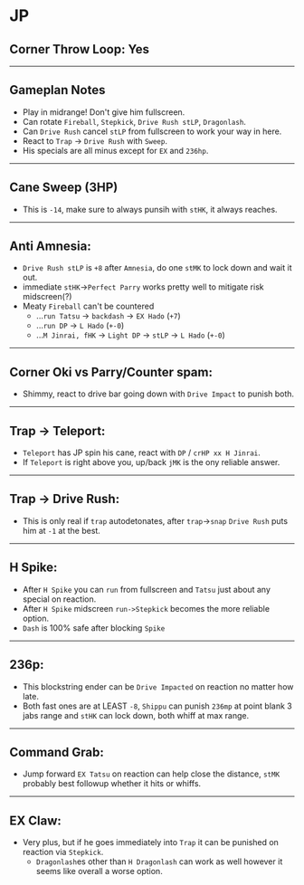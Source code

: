 # JP
## Corner Throw Loop: Yes
___
## Gameplan Notes
- Play in midrange! Don't give him fullscreen.
- Can rotate `Fireball`, `Stepkick`, `Drive Rush stLP`, `Dragonlash`.
- Can `Drive Rush` cancel `stLP` from fullscreen to work your way in here.
- React to `Trap` -> `Drive Rush` with `Sweep`.
- His specials are all minus except for `EX` and `236hp`.
_____
## Cane Sweep (3HP)
- This is `-14`, make sure to always punsih with `stHK`, it always reaches.
-----
## Anti Amnesia:
- `Drive Rush stLP` is `+8` after `Amnesia`, do one `stMK` to lock down and wait it out.
- immediate `stHK`->`Perfect Parry` works pretty well to mitigate risk midscreen(?)
- Meaty `Fireball` can't be countered
  - ...`run Tatsu` -> `backdash` -> `EX Hado` (`+7`)
  - ...`run DP` -> `L Hado` (`+-0`)
  - ...`M Jinrai, fHK` -> `Light DP` -> `stLP` -> `L Hado` (`+-0`)
_____
## Corner Oki vs Parry/Counter spam:
- Shimmy, react to drive bar going down with `Drive Impact` to punish both.
_____
## Trap -> Teleport:
- `Teleport` has JP spin his cane, react with `DP` / `crHP xx H Jinrai`.
- If `Teleport` is right above you, up/back `jMK` is the ony reliable answer.
_____
## Trap -> Drive Rush:
- This is only real if `trap` autodetonates, after `trap`->`snap` `Drive Rush` puts him at `-1` at the best.
_____
## H Spike:
- After `H Spike` you can `run` from fullscreen and `Tatsu` just about any special on reaction.
- After `H Spike` midscreen `run->Stepkick` becomes the more reliable option.
- `Dash` is 100% safe after blocking `Spike`
_____
## 236p:
- This blockstring ender can be `Drive Impacted` on reaction no matter how late.
- Both fast ones are at LEAST `-8`, `Shippu` can punish `236mp` at point blank 3 jabs range and `stHK` can lock down, both whiff at max range.
_____
## Command Grab:
- Jump forward `EX Tatsu` on reaction can help close the distance, `stMK` probably best followup whether it hits or whiffs.
_____
## EX Claw:
- Very plus, but if he goes immediately into `Trap` it can be punished on reaction via `Stepkick`.
   - `Dragonlash`es other than `H Dragonlash` can work as well however it seems like overall a worse option.
